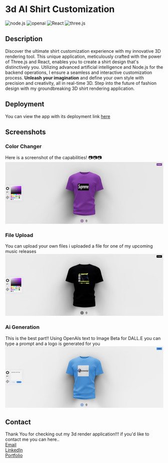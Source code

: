 # 3d AI Shirt Customization
![node.js](https://img.shields.io/badge/-node.js-green)
![openai](https://img.shields.io/badge/-openai-purple)
![React](https://img.shields.io/badge/-React-blue)
![three.js](https://img.shields.io/badge/-three.js-orange)

## Description
Discover the ultimate shirt customization experience with my innovative 3D rendering tool. This unique application, meticulously crafted with the power of Three.js and React, enables you to create a shirt design that's distinctively you. Utilizing advanced artificial intelligence and Node.js for the backend operations, I ensure a seamless and interactive customization process. <strong>Unleash your imagination</strong> and define your own style with precision and creativity, all in real-time 3D. Step into the future of fashion design with my groundbreaking 3D shirt rendering application.

## Deployment 
You can view the app with its deployment link [here](https://james3dshirt.com/)

## Screenshots

### Color Changer
Here is a screenshot of the capabilities! :camera::camera::camera:
![color screenshot](./client/src/assets/colorchange.png)

### File Upload
You can upload your own files i uploaded a file for one of my upcoming music releases 
![file upload screenshot](./client/src/assets/filerenderss.png)

### Ai Generation
This is the best part!! Using OpenAIs text to Image Beta for DALL.E you can type a prompt and a logo is generated for you 
![ai logo generation](./client/src/assets/airenderss.png)

## Contact 
Thank You for checking out my 3d render application!!!
if you'd like to contact me you can here..
</br>
[Email](mailto:jamesthomaspatmore7@gmail.com)
</br>
[LinkedIn](https://www.linkedin.com/in/james-patmore-64a6a1166/)
</br>
[Portfolio](https://jamestpatmore.com)